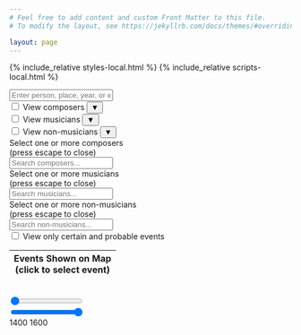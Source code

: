 ```yaml
---
# Feel free to add content and custom Front Matter to this file.
# To modify the layout, see https://jekyllrb.com/docs/themes/#overriding-theme-defaults

layout: page
---
```


{% include_relative styles-local.html %}
{% include_relative scripts-local.html %}

<div class="search-bar">
    <input type="text" id="input" onkeyup="filterAndSearchMarkers()" placeholder="Enter person, place, year, or event">
    <span id="search-count"></span>
    <div class="checkbox-container">
        <div class="checkbox-item">
            <input type="checkbox" id="composer-select" name="composer-select" value="composer-select">
            <label for="composer-select">
                <span class="color-sample" style="background-color: #440154;"></span>
                View composers
            </label>
            <button class="dropdown-btn" onclick="toggleDropdown('composer-list')">▼</button>
        </div>
        <div class="active-names" id="composer-active"></div>
        <div class="checkbox-item">
            <input type="checkbox" id="musician-select" name="musician-select" value="musician-select">
            <label for="musician-select">
                <span class="color-sample" style="background-color: #23ed5c;"></span>
                View musicians
            </label>
            <button class="dropdown-btn" onclick="toggleDropdown('musician-list')">▼</button>    
        </div>
        <div class="active-names" id="musician-active"></div>
        <div class="checkbox-item">
            <input type="checkbox" id="non-musician-select" name="non-musician-select" value="non-musician-select">
            <label for="non-musician-select">
                <span class="color-sample" style="background-color: #fde725;"></span>
                View non-musicians
            </label>
            <button class="dropdown-btn" onclick="toggleDropdown('non-musician-list')">▼</button>
        </div>
        <div class="active-names" id="non-musician-active"></div>
        <div class="dropdown" id="composer-list">
            <div class="dropdown-description">Select one or more composers <br> (press escape to close)</div>
            <input type="text" class="dropdown-search" placeholder="Search composers..." onkeyup="filterDropdown('composer-list')">
            <div class="dropdown-items">
                <!-- Composer items will be dynamically populated here -->
            </div>
        </div>
        <div class="dropdown" id="musician-list">
            <div class="dropdown-description">Select one or more musicians <br> (press escape to close)</div>
            <input type="text" class="dropdown-search" placeholder="Search musicians..." onkeyup="filterDropdown('musician-list')">
            <div class="dropdown-items">
                <!-- Musician items will be dynamically populated here -->
            </div>
        </div>
        <div class="dropdown" id="non-musician-list">
            <div class="dropdown-description">Select one or more non-musicians <br> (press escape to close)</div>
            <input type="text" class="dropdown-search" placeholder="Search non-musicians..." onkeyup="filterDropdown('non-musician-list')">
            <div class="dropdown-items">
                <!-- Non-musician items will be dynamically populated here -->
            </div>
        </div>
    </div>
</div>
<div class="checkbox-item">
    <input type="checkbox" id="certainty-select" name="certainty-select" value="certainty-select">
    <label for="certainty-select">View only certain and probable events</label>
</div>

<div class="small-space"></div>

<div class="container">
    <div class="row">
        <div id="sidebar">
            <div id="sidebar">
                <table id="active-markers-table">
                        <thead>
                            <tr>
                                <th>Events Shown on Map<br>(click to select event)</th>
                            </tr>
                        </thead>
                    <tbody></tbody>
                </table>
            </div>
        </div>
        <div id="map"></div>
    </div>
    <div class="small-space"></div>
    <div class="histogram-container">
        <table class="histogram">
            <tr id="histogramRow"></tr>
        </table>
        <div class="slider-container">
            <div class="slider-wrapper">
                <div class="slider-highlighted-track"></div> <!-- The blue track -->
                <div class="slider-min-container">
                    <input type="range" id="date-slider-min" min="1400" max="1600" value="1400" step="1" oninput="updateDateRange(); updateSliderBackground()">
                </div>
                <div class="slider-max-container">
                    <input type="range" id="date-slider-max" min="1400" max="1600" value="1600" step="1" oninput="updateDateRange(); updateSliderBackground()">
                </div>
                <div class="slider-active-label-container">
                    <span id="slider-start-active-label" class="slider-active-label-start">1400</span>
                    <span id="slider-end-active-label" class="slider-active-label-end">1600</span>
                </div>
            </div>
            <span id="slider-date-range"></span>
    </div>
</div>
